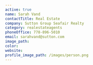 ```yaml
---
active: true
name: Sarah Vand
contactTitle: Real Estate
company: Sutton Group Seafair Realty
category: realestateagents
phoneOffice: 778-896-5010
email: sarahvand@sutton.com
image_path:
color:
website:
profile_image_path: /images/person.png
---
```



